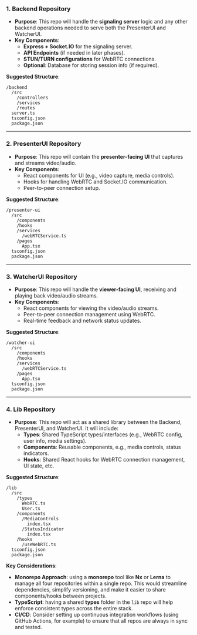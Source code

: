 ### **1. Backend Repository**
- **Purpose**: This repo will handle the **signaling server** logic and any other backend operations needed to serve both the PresenterUI and WatcherUI.
- **Key Components**:
  - **Express + Socket.IO** for the signaling server.
  - **API Endpoints** (if needed in later phases).
  - **STUN/TURN configurations** for WebRTC connections.
  - **Optional**: Database for storing session info (if required).

**Suggested Structure**:
```
/backend
  /src
    /controllers
    /services
    /routes
  server.ts
  tsconfig.json
  package.json
```

---

### **2. PresenterUI Repository**
- **Purpose**: This repo will contain the **presenter-facing UI** that captures and streams video/audio.
- **Key Components**:
  - React components for UI (e.g., video capture, media controls).
  - Hooks for handling WebRTC and Socket.IO communication.
  - Peer-to-peer connection setup.
  
**Suggested Structure**:
```
/presenter-ui
  /src
    /components
    /hooks
    /services
      /webRTCService.ts
    /pages
      App.tsx
  tsconfig.json
  package.json
```

---

### **3. WatcherUI Repository**
- **Purpose**: This repo will handle the **viewer-facing UI**, receiving and playing back video/audio streams.
- **Key Components**:
  - React components for viewing the video/audio streams.
  - Peer-to-peer connection management using WebRTC.
  - Real-time feedback and network status updates.

**Suggested Structure**:
```
/watcher-ui
  /src
    /components
    /hooks
    /services
      /webRTCService.ts
    /pages
      App.tsx
  tsconfig.json
  package.json
```

---

### **4. Lib Repository**
- **Purpose**: This repo will act as a shared library between the Backend, PresenterUI, and WatcherUI. It will include:
  - **Types**: Shared TypeScript types/interfaces (e.g., WebRTC config, user info, media settings).
  - **Components**: Reusable components, e.g., media controls, status indicators.
  - **Hooks**: Shared React hooks for WebRTC connection management, UI state, etc.

**Suggested Structure**:
```
/lib
  /src
    /types
      WebRTC.ts
      User.ts
    /components
      /MediaControls
        index.tsx
      /StatusIndicator
        index.tsx
    /hooks
      /useWebRTC.ts
  tsconfig.json
  package.json
```

**Key Considerations**:
- **Monorepo Approach**: using a **monorepo** tool like **Nx** or **Lerna** to manage all four repositories within a single repo. This would streamline dependencies, simplify versioning, and make it easier to share components/hooks between projects.
- **TypeScript**: having a shared **types** folder in the `lib` repo will help enforce consistent types across the entire stack.
- **CI/CD**: Consider setting up continuous integration workflows (using GitHub Actions, for example) to ensure that all repos are always in sync and tested.